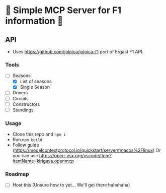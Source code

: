# 🚧 Simple MCP Server for F1 information 🚧

## API

- Uses https://github.com/jolpica/jolpica-f1 port of Ergast F1 API.

### Tools

- [ ] Seasons
  - [x] List of seasons
  - [x] Single Season
- [ ] Drivers
- [ ] Circuits
- [ ] Constructors
- [ ] Standings

### Usage

- Clone this repo and `npm i`
- Run `npm build`
- Follow guide (https://modelcontextprotocol.io/quickstart/server#macos%2Flinux) Or you can use https://open-vsx.org/vscode/item?itemName=kirigaya.openmcp

### Roadmap

- [ ] Host this (Unsure how to yet... We'll get there hahahaha)
